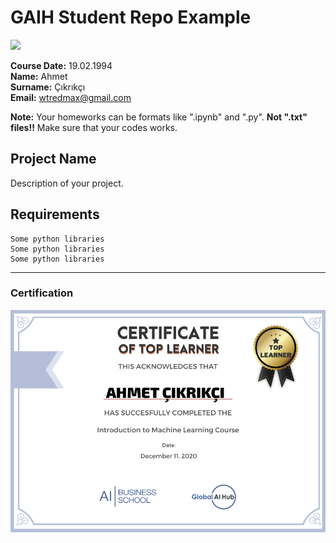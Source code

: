 # GAIH Student Repo Example
![](img/logo.png)

**Course Date:** 19.02.1994  
**Name:** Ahmet  
**Surname:** Çıkrıkçı  
**Email:** wtredmax@gmail.com  

**Note:** Your homeworks can be formats like ".ipynb" and ".py". **Not ".txt" files!!** Make sure that your codes works.  

## Project Name
Description of your project.

## Requirements
```
Some python libraries
Some python libraries
Some python libraries
```
---

### Certification
![](img/certificate_ex.png)

